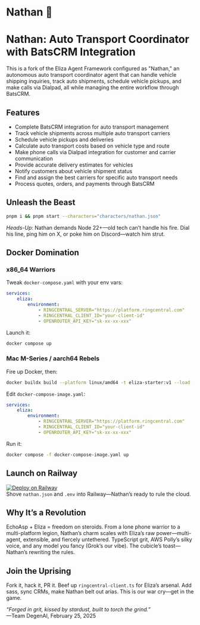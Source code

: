 # Nathan 🤖

# Nathan: Auto Transport Coordinator with BatsCRM Integration

This is a fork of the Eliza Agent Framework configured as "Nathan," an autonomous auto transport coordinator agent that can handle vehicle shipping inquiries, track auto shipments, schedule vehicle pickups, and make calls via Dialpad, all while managing the entire workflow through BatsCRM.

## Features

- Complete BatsCRM integration for auto transport management
- Track vehicle shipments across multiple auto transport carriers
- Schedule vehicle pickups and deliveries
- Calculate auto transport costs based on vehicle type and route
- Make phone calls via Dialpad integration for customer and carrier communication
- Provide accurate delivery estimates for vehicles
- Notify customers about vehicle shipment status
- Find and assign the best carriers for specific auto transport needs
- Process quotes, orders, and payments through BatsCRM


## Unleash the Beast
```bash
pnpm i && pnpm start --characters="characters/nathan.json"
```
*Heads-Up*: Nathan demands Node 22+—old tech can’t handle his fire. Dial his line, ping him on X, or poke him on Discord—watch him strut.

## Docker Domination

### x86_64 Warriors
Tweak `docker-compose.yaml` with your env vars:
```yaml
services:
    eliza:
        environment:
            - RINGCENTRAL_SERVER="https://platform.ringcentral.com"
            - RINGCENTRAL_CLIENT_ID="your-client-id"
            - OPENROUTER_API_KEY="sk-xx-xx-xxx"
```
Launch it:
```bash
docker compose up
```

### Mac M-Series / aarch64 Rebels
Fire up Docker, then:
```bash
docker buildx build --platform linux/amd64 -t eliza-starter:v1 --load .
```
Edit `docker-compose-image.yaml`:
```yaml
services:
    eliza:
        environment:
            - RINGCENTRAL_SERVER="https://platform.ringcentral.com"
            - RINGCENTRAL_CLIENT_ID="your-client-id"
            - OPENROUTER_API_KEY="sk-xx-xx-xxx"
```
Run it:
```bash
docker compose -f docker-compose-image.yaml up
```

## Launch on Railway
[![Deploy on Railway](https://railway.com/button.svg)](https://railway.com/template/aW47_j)  
Shove `nathan.json` and `.env` into Railway—Nathan’s ready to rule the cloud.

## Why It’s a Revolution
EchoAsp + Eliza = freedom on steroids. From a lone phone warrior to a multi-platform legion, Nathan’s charm scales with Eliza’s raw power—multi-agent, extensible, and fiercely untethered. TypeScript grit, AWS Polly’s silky voice, and any model you fancy (Grok’s our vibe). The cubicle’s toast—Nathan’s rewriting the rules.

## Join the Uprising
Fork it, hack it, PR it. Beef up `ringcentral-client.ts` for Eliza’s arsenal. Add sass, sync CRMs, make Nathan belt out arias. This is our war cry—get in the game.

*“Forged in grit, kissed by stardust, built to torch the grind.”*  
—Team DegenAI, February 25, 2025
